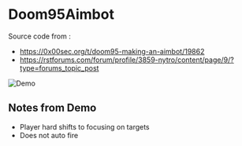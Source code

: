 # Doom95Aimbot
Source code from :
* https://0x00sec.org/t/doom95-making-an-aimbot/19862 
* https://rstforums.com/forum/profile/3859-nytro/content/page/9/?type=forums_topic_post


![Demo](Recording.gif)

## Notes from Demo
 * Player hard shifts to focusing on targets
 * Does not auto fire
 

